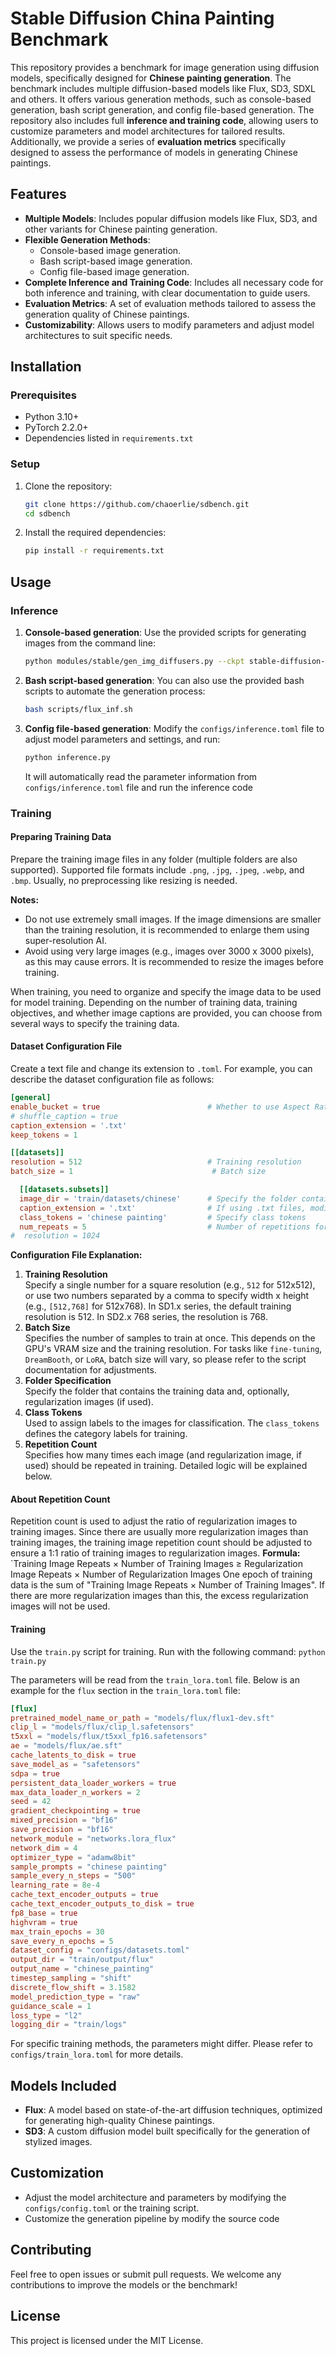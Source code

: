 # Stable Diffusion China Painting Benchmark

This repository provides a benchmark for image generation using diffusion models, specifically designed for **Chinese painting generation**. The benchmark includes multiple diffusion-based models like Flux, SD3, SDXL and others. It offers various generation methods, such as console-based generation, bash script generation, and config file-based generation. The repository also includes full **inference and training code**, allowing users to customize parameters and model architectures for tailored results. Additionally, we provide a series of **evaluation metrics** specifically designed to assess the performance of models in generating Chinese paintings.

## Features

- **Multiple Models**: Includes popular diffusion models like Flux, SD3, and other variants for Chinese painting generation.
- **Flexible Generation Methods**:
    - Console-based image generation.
    - Bash script-based image generation.
    - Config file-based image generation.
- **Complete Inference and Training Code**: Includes all necessary code for both inference and training, with clear documentation to guide users.
- **Evaluation Metrics**: A set of evaluation methods tailored to assess the generation quality of Chinese paintings.
- **Customizability**: Allows users to modify parameters and adjust model architectures to suit specific needs.

## Installation

### Prerequisites

- Python 3.10+
- PyTorch 2.2.0+
- Dependencies listed in `requirements.txt`

### Setup

1. Clone the repository:
    ``` bash
    git clone https://github.com/chaoerlie/sdbench.git
    cd sdbench
    ```
    
2. Install the required dependencies:
    ``` bash
    pip install -r requirements.txt
    ```
## Usage

### Inference

1. **Console-based generation**: Use the provided scripts for generating images from the command line:

     ``` bash
    python modules/stable/gen_img_diffusers.py --ckpt stable-diffusion-v1-5/stable-diffusion-v1-5 --outdir outputs --xformers --fp16 --W 512 --H 704 --scale 12.5 --sampler k_euler_a --steps 32 --batch_size 4 --images_per_prompt 64 --prompt "Chinese_painting"
    ```
    
1. **Bash script-based generation**: You can also use the provided bash scripts to automate the generation process:
    
    ``` bash
    bash scripts/flux_inf.sh
    ```
    
2. **Config file-based generation**: Modify the `configs/inference.toml` file  to adjust model parameters and settings, and run:
    
    ``` bash
    python inference.py
    ```

    It will automatically read the parameter information from `configs/inference.toml` file and run the inference code

### Training

#### Preparing Training Data

Prepare the training image files in any folder (multiple folders are also supported). Supported file formats include `.png`, `.jpg`, `.jpeg`, `.webp`, and `.bmp`. Usually, no preprocessing like resizing is needed.

**Notes:**

- Do not use extremely small images. If the image dimensions are smaller than the training resolution, it is recommended to enlarge them using super-resolution AI.
- Avoid using very large images (e.g., images over 3000 x 3000 pixels), as this may cause errors. It is recommended to resize the images before training.

When training, you need to organize and specify the image data to be used for model training. Depending on the number of training data, training objectives, and whether image captions are provided, you can choose from several ways to specify the training data.

#### Dataset Configuration File

Create a text file and change its extension to `.toml`. For example, you can describe the dataset configuration file as follows:

```toml
[general]
enable_bucket = true                        # Whether to use Aspect Ratio Bucketing
# shuffle_caption = true
caption_extension = '.txt'
keep_tokens = 1

[[datasets]]
resolution = 512                            # Training resolution
batch_size = 1                               # Batch size

  [[datasets.subsets]]
  image_dir = 'train/datasets/chinese'      # Specify the folder containing training images
  caption_extension = '.txt'                # If using .txt files, modify this
  class_tokens = 'chinese painting'         # Specify class tokens
  num_repeats = 5                           # Number of repetitions for training images
#  resolution = 1024
```

**Configuration File Explanation:**
1. **Training Resolution**  
    Specify a single number for a square resolution (e.g., `512` for 512x512), or use two numbers separated by a comma to specify width x height (e.g., `[512,768]` for 512x768). In SD1.x series, the default training resolution is 512. In SD2.x 768 series, the resolution is 768.
2. **Batch Size**  
    Specifies the number of samples to train at once. This depends on the GPU's VRAM size and the training resolution. For tasks like `fine-tuning`, `DreamBooth`, or `LoRA`, batch size will vary, so please refer to the script documentation for adjustments.
3. **Folder Specification**  
    Specify the folder that contains the training data and, optionally, regularization images (if used).
4. **Class Tokens**  
    Used to assign labels to the images for classification. The `class_tokens` defines the category labels for training.
5. **Repetition Count**  
    Specifies how many times each image (and regularization image, if used) should be repeated in training. Detailed logic will be explained below.
#### About Repetition Count

Repetition count is used to adjust the ratio of regularization images to training images. Since there are usually more regularization images than training images, the training image repetition count should be adjusted to ensure a 1:1 ratio of training images to regularization images.
**Formula:**
`Training Image Repeats × Number of Training Images ≥ Regularization Image Repeats × Number of Regularization Images
One epoch of training data is the sum of "Training Image Repeats × Number of Training Images". If there are more regularization images than this, the excess regularization images will not be used.

####  Training

Use the `train.py` script for training.
Run with the following command:
`python train.py`

The parameters will be read from the `train_lora.toml` file.
Below is an example for the `flux` section in the `train_lora.toml` file:
``` toml
[flux]
pretrained_model_name_or_path = "models/flux/flux1-dev.sft"
clip_l = "models/flux/clip_l.safetensors"
t5xxl = "models/flux/t5xxl_fp16.safetensors"
ae = "models/flux/ae.sft"
cache_latents_to_disk = true
save_model_as = "safetensors"
sdpa = true
persistent_data_loader_workers = true
max_data_loader_n_workers = 2
seed = 42
gradient_checkpointing = true
mixed_precision = "bf16"
save_precision = "bf16"
network_module = "networks.lora_flux"
network_dim = 4
optimizer_type = "adamw8bit"
sample_prompts = "chinese painting"
sample_every_n_steps = "500"
learning_rate = 8e-4
cache_text_encoder_outputs = true
cache_text_encoder_outputs_to_disk = true
fp8_base = true
highvram = true
max_train_epochs = 30
save_every_n_epochs = 5
dataset_config = "configs/datasets.toml"
output_dir = "train/output/flux"
output_name = "chinese_painting"
timestep_sampling = "shift"
discrete_flow_shift = 3.1582
model_prediction_type = "raw"
guidance_scale = 1
loss_type = "l2"
logging_dir = "train/logs"

```
For specific training methods, the parameters might differ. Please refer to `configs/train_lora.toml` for more details.
    

## Models Included

- **Flux**: A model based on state-of-the-art diffusion techniques, optimized for generating high-quality Chinese paintings.
- **SD3**: A custom diffusion model built specifically for the generation of stylized images.

## Customization

- Adjust the model architecture and parameters by modifying the `configs/config.toml` or the training script.
- Customize the generation pipeline by modify the source code


## Contributing

Feel free to open issues or submit pull requests. We welcome any contributions to improve the models or the benchmark!

## License

This project is licensed under the MIT License.
